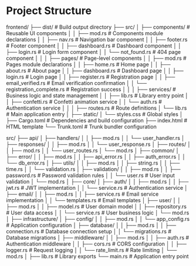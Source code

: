 # Project Structure
frontend/
├── dist/                    # Build output directory
├── src/
│   ├── components/          # Reusable UI components
│   │   ├── mod.rs          # Components module declarations
│   │   ├── nav.rs          # Navigation bar component
│   │   ├── footer.rs       # Footer component
│   │   ├── dashboard.rs    # Dashboard component
│   │   ├── login.rs        # Login form component
│   │   └── not_found.rs    # 404 page component
│   │
│   ├── pages/              # Page-level components
│   │   ├── mod.rs          # Pages module declarations
│   │   ├── home.rs         # Home page
│   │   ├── about.rs        # About page
│   │   ├── dashboard.rs    # Dashboard page
│   │   ├── login.rs        # Login page
│   │   ├── register.rs     # Registration page
│   │   ├── email_verified.rs  # Email verification confirmation
│   │   └── registration_complete.rs  # Registration success
│   │
│   ├── services/           # Business logic and state management
│   │   ├── lib.rs          # Library entry point
│   │   ├── confetti.rs     # Confetti animation service
│   │   └── auth.rs         # Authentication service
│   │
│   ├── routes.rs           # Route definitions
│   └── lib.rs              # Main application entry
│
├── static/
│   └── styles.css          # Global styles
│
├── Cargo.toml              # Dependencies and build configuration
├── index.html             # HTML template
└── Trunk.toml             # Trunk bundler configuration

src/
├── api/
│   ├── handlers/
│   │   ├── mod.rs
│   │   └── user_handler.rs
│   ├── responses/
│   │   ├── mod.rs
│   │   └── user_response.rs
│   ├── routes/
│   │   ├── mod.rs
│   │   └── user_routes.rs
│   └── mod.rs
│
├── common/
│   ├── error/
│   │   ├── mod.rs
│   │   ├── api_error.rs
│   │   ├── auth_error.rs
│   │   └── db_error.rs
│   ├── utils/
│   │   ├── mod.rs
│   │   ├── string.rs
│   │   ├── time.rs
│   │   └── validation.rs
│   ├── validation/
│   │   ├── mod.rs
│   │   ├── password.rs    # Password validation rules
│   │   └── user.rs        # User input validation
│   └── mod.rs
│
├── core/
│   ├── auth/
│   │   ├── mod.rs
│   │   ├── jwt.rs         # JWT implementation
│   │   └── service.rs     # Authentication service
│   ├── email/
│   │   ├── mod.rs
│   │   ├── service.rs     # Email service implementation
│   │   └── templates.rs   # Email templates
│   ├── user/
│   │   ├── mod.rs
│   │   ├── model.rs       # User domain model
│   │   ├── repository.rs  # User data access
│   │   └── service.rs     # User business logic
│   └── mod.rs
│
├── infrastructure/
│   ├── config/
│   │   ├── mod.rs
│   │   └── app_config.rs  # Application configuration
│   ├── database/
│   │   ├── mod.rs
│   │   ├── connection.rs  # Database connection setup
│   │   └── migrations.rs  # Database migrations
│   ├── middleware/
│   │   ├── mod.rs
│   │   ├── auth.rs        # Authentication middleware
│   │   ├── cors.rs        # CORS configuration
│   │   ├── logger.rs      # Request logging
│   │   └── rate_limit.rs  # Rate limiting
│   └── mod.rs
│
├── lib.rs                  # Library exports
└── main.rs                # Application entry point